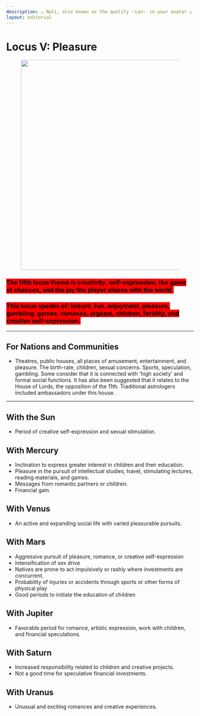 ```yaml
---
description: △ Nati, also known as the quality ✨Leo✨ in your avatar △
layout: editorial
---
```


# Locus V: Pleasure

<figure><img src="../../../../../.gitbook/assets/pexels-btgl-♡-18612876.jpg" alt="" width="563"><figcaption></figcaption></figure>

### <mark style="background-color:red;">The fifth locus theme is creativity, self-expression, the game of chances, and the joy the player shares with the world.</mark>



### <mark style="background-color:red;">This locus speaks of: leisure, fun, enjoyment, pleasure, gambling, games, romance, orgasm, children, fertility, and creative self-expression.</mark>



***

## For Nations and Communities

* Theatres, public houses, all places of amusement, entertainment, and pleasure. The birth-rate, children, sexual concerns. Sports, speculation, gambling. Some consider that it is connected with 'high society' and formal social functions. It has also been suggested that it relates to the House of Lords, the opposition of the 11th. Traditional astrologers included ambassadors under this house.

***

## With the Sun

* Period of creative self-expression and sexual stimulation.

## With Mercury

* Inclination to express greater interest in children and their education.
* Pleasure in the pursuit of intellectual studies, travel, stimulating lectures, reading materials, and games.
* Messages from romantic partners or children.
* Financial gain.

## With Venus

* An active and expanding social life with varied pleasurable pursuits.

## With Mars

* Aggressive pursuit of pleasure, romance, or creative self-expression
* Intensification of sex drive
* Natives are prone to act impulsively or rashly where investments are concurrent.
* Probability of injuries or accidents through sports or other forms of physical play
* Good periods to initiate the education of children

## With Jupiter

* Favorable period for romance, artistic expression, work with children, and financial speculations.

## With Saturn

* Increased responsibility related to children and creative projects.
* Not a good time for speculative financial investments.

## With Uranus

* Unusual and exciting romances and creative experiences.

